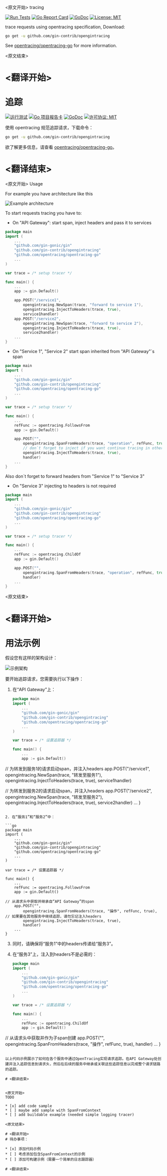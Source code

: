 
<原文开始>
tracing

[![Run Tests](https://github.com/gin-contrib/opengintracing/actions/workflows/go.yml/badge.svg)](https://github.com/gin-contrib/opengintracing/actions/workflows/go.yml)
[![Go Report Card](https://goreportcard.com/badge/github.com/gin-contrib/opengintracing)](https://goreportcard.com/report/github.com/gin-contrib/opengintracing)
[![GoDoc](https://godoc.org/github.com/gin-contrib/opengintracing?status.png)](https://pkg.go.dev/github.com/gin-contrib/opengintracing)
[![License: MIT](https://img.shields.io/badge/License-MIT-yellow.svg)](https://opensource.org/licenses/MIT)

trace requests using opentracing specification, Download:

```bash
go get -u github.com/gin-contrib/opengintracing
```

See [opentracing/opentracing-go](https://github.com/opentracing/opentracing-go) for more information.


<原文结束>

# <翻译开始>
# 追踪

[![运行测试](https://github.com/gin-contrib/opengintracing/actions/workflows/go.yml/badge.svg)](https://github.com/gin-contrib/opengintracing/actions/workflows/go.yml)
[![Go 项目报告卡](https://goreportcard.com/badge/github.com/gin-contrib/opengintracing)](https://goreportcard.com/report/github.com/gin-contrib/opengintracing)
[![GoDoc](https://godoc.org/github.com/gin-contrib/opengintracing?status.png)](https://pkg.go.dev/github.com/gin-contrib/opengintracing)
[![许可协议: MIT](https://img.shields.io/badge/License-MIT-yellow.svg)](https://opensource.org/licenses/MIT)

使用 opentracing 规范追踪请求，下载命令：

```bash
go get -u github.com/gin-contrib/opengintracing
```

欲了解更多信息，请查看 [opentracing/opentracing-go](https://github.com/opentracing/opentracing-go)。

# <翻译结束>


<原文开始>
Usage

For example you have architecture like this

![Example architecture](example_architecture.png)

To start requests tracing you have to:

* On "API Gateway": start span, inject headers and pass it to services

```go
package main
import (
    ...
    "github.com/gin-gonic/gin"
    "github.com/gin-contrib/opengintracing"
    "github.com/opentracing/opentracing-go"
    ...
)

var trace = /* setup tracer */

func main() {
    ...
    app := gin.Default()

    app.POST("/service1",
        opengintracing.NewSpan(trace, "forward to service 1"),
        opengintracing.InjectToHeaders(trace, true),
        service1handler)
    app.POST("/service2",
        opengintracing.NewSpan(trace, "forward to service 2"),
        opengintracing.InjectToHeaders(trace, true),
        service2handler)
    ...
}
```

* On "Service 1", "Service 2" start span inherited from "API Gateway"`s span

```go
package main
import (
    ...
    "github.com/gin-gonic/gin"
    "github.com/gin-contrib/opengintracing"
    "github.com/opentracing/opentracing-go"
    ...
)

var trace = /* setup tracer */

func main() {
    ...
    refFunc := opentracing.FollowsFrom
    app := gin.Default()

    app.POST("",
        opengintracing.SpanFromHeaders(trace, "operation", refFunc, true),
        // don`t forget to inject if you want continue tracing in other service
        opengintracing.InjectToHeaders(trace, true),
        handler)
    ...
}
```

Also don`t forget to forward headers from "Service 1" to "Service 3"

* On "Service 3" injecting to headers is not required

```go
package main
import (
    ...
    "github.com/gin-gonic/gin"
    "github.com/gin-contrib/opengintracing"
    "github.com/opentracing/opentracing-go"
    ...
)

var trace = /* setup tracer */

func main() {
    ...
    refFunc := opentracing.ChildOf
    app := gin.Default()

    app.POST("",
        opengintracing.SpanFromHeaders(trace, "operation", refFunc, true),
        handler)
    ...
}
```


<原文结束>

# <翻译开始>
# 用法示例

假设您有这样的架构设计：

![示例架构](example_architecture.png)

要开始追踪请求，您需要执行以下操作：

1. 在“API Gateway”上：

   ```go
   package main
   import (
       ...
       "github.com/gin-gonic/gin"
       "github.com/gin-contrib/opengintracing"
       "github.com/opentracing/opentracing-go"
       ...
   )

   var trace = /* 设置追踪器 */

   func main() {
       ...
       app := gin.Default()

// 为转发到服务1的请求启动span，并注入headers
       app.POST("/service1",
           opengintracing.NewSpan(trace, "转发至服务1"),
           opengintracing.InjectToHeaders(trace, true),
           service1handler)

// 为转发到服务2的请求启动span，并注入headers
       app.POST("/service2",
           opengintracing.NewSpan(trace, "转发至服务2"),
           opengintracing.InjectToHeaders(trace, true),
           service2handler)
       ...
   }
   ```

2. 在“服务1”和“服务2”中：

   ```go
   package main
   import (
       ...
       "github.com/gin-gonic/gin"
       "github.com/gin-contrib/opengintracing"
       "github.com/opentracing/opentracing-go"
       ...
   )

   var trace = /* 设置追踪器 */

   func main() {
       ...
       refFunc := opentracing.FollowsFrom
       app := gin.Default()

// 从请求头中获取并继承自“API Gateway”的span
       app.POST("",
           opengintracing.SpanFromHeaders(trace, "操作", refFunc, true),
// 如果要在其他服务中继续追踪，请勿忘记注入headers
           opengintracing.InjectToHeaders(trace, true),
           handler)
       ...
   }
   ```

3. 同时，请确保将“服务1”中的headers传递给“服务3”。

4. 在“服务3”上，注入到headers不是必需的：

   ```go
   package main
   import (
       ...
       "github.com/gin-gonic/gin"
       "github.com/gin-contrib/opengintracing"
       "github.com/opentracing/opentracing-go"
       ...
   )

   var trace = /* 设置追踪器 */

   func main() {
       ...
       refFunc := opentracing.ChildOf
       app := gin.Default()

// 从请求头中获取并作为子span创建
       app.POST("",
           opengintracing.SpanFromHeaders(trace, "操作", refFunc, true),
           handler)
       ...
   }
   ```

以上代码示例展示了如何在各个服务中通过OpenTracing实现请求追踪。在API Gateway处创建并注入追踪信息到请求头，然后在后续的服务中继承或关联这些追踪信息以完成整个请求链路的追踪。

# <翻译结束>


<原文开始>
TODO

* [x] add code sample
* [ ] maybe add sample with SpanFromContext
* [ ] add buildable example (needed simple logging tracer)

<原文结束>

# <翻译开始>
# 待办事项：

* [x] 添加代码示例
* [ ] 考虑添加包含SpanFromContext的示例
* [ ] 添加可构建示例（需要一个简单的日志跟踪器）

# <翻译结束>


